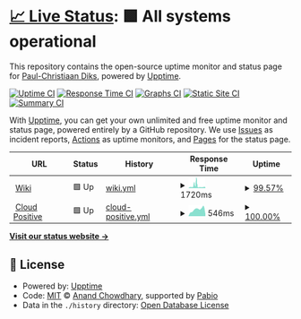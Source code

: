 # [📈 Live Status](https://pcdiks.github.io/upptime): <!--live status--> **🟩 All systems operational**

This repository contains the open-source uptime monitor and status page for [Paul-Christiaan Diks](https://pcdiks.github.io/upptime), powered by [Upptime](https://github.com/upptime/upptime).

[![Uptime CI](https://github.com/pcdiks/upptime/workflows/Uptime%20CI/badge.svg)](https://github.com/pcdiks/upptime/actions?query=workflow%3A%22Uptime+CI%22)
[![Response Time CI](https://github.com/pcdiks/upptime/workflows/Response%20Time%20CI/badge.svg)](https://github.com/pcdiks/upptime/actions?query=workflow%3A%22Response+Time+CI%22)
[![Graphs CI](https://github.com/pcdiks/upptime/workflows/Graphs%20CI/badge.svg)](https://github.com/pcdiks/upptime/actions?query=workflow%3A%22Graphs+CI%22)
[![Static Site CI](https://github.com/pcdiks/upptime/workflows/Static%20Site%20CI/badge.svg)](https://github.com/pcdiks/upptime/actions?query=workflow%3A%22Static+Site+CI%22)
[![Summary CI](https://github.com/pcdiks/upptime/workflows/Summary%20CI/badge.svg)](https://github.com/pcdiks/upptime/actions?query=workflow%3A%22Summary+CI%22)

With [Upptime](https://upptime.js.org), you can get your own unlimited and free uptime monitor and status page, powered entirely by a GitHub repository. We use [Issues](https://github.com/pcdiks/upptime/issues) as incident reports, [Actions](https://github.com/pcdiks/upptime/actions) as uptime monitors, and [Pages](https://pcdiks.github.io/upptime) for the status page.

<!--start: status pages-->
<!-- This summary is generated by Upptime (https://github.com/upptime/upptime) -->
<!-- Do not edit this manually, your changes will be overwritten -->
<!-- prettier-ignore -->
| URL | Status | History | Response Time | Uptime |
| --- | ------ | ------- | ------------- | ------ |
| <img alt="" src="https://icons.duckduckgo.com/ip3/wiki.kisrow.nl.ico" height="13"> [Wiki](https://wiki.kisrow.nl/index.php/Speciaal:Blank) | 🟩 Up | [wiki.yml](https://github.com/pcdiks/upptime/commits/HEAD/history/wiki.yml) | <details><summary><img alt="Response time graph" src="./graphs/wiki/response-time-week.png" height="20"> 1720ms</summary><br><a href="https://pcdiks.github.io/upptime/history/wiki"><img alt="Response time 1498" src="https://img.shields.io/endpoint?url=https%3A%2F%2Fraw.githubusercontent.com%2Fpcdiks%2Fupptime%2FHEAD%2Fapi%2Fwiki%2Fresponse-time.json"></a><br><a href="https://pcdiks.github.io/upptime/history/wiki"><img alt="24-hour response time 822" src="https://img.shields.io/endpoint?url=https%3A%2F%2Fraw.githubusercontent.com%2Fpcdiks%2Fupptime%2FHEAD%2Fapi%2Fwiki%2Fresponse-time-day.json"></a><br><a href="https://pcdiks.github.io/upptime/history/wiki"><img alt="7-day response time 1720" src="https://img.shields.io/endpoint?url=https%3A%2F%2Fraw.githubusercontent.com%2Fpcdiks%2Fupptime%2FHEAD%2Fapi%2Fwiki%2Fresponse-time-week.json"></a><br><a href="https://pcdiks.github.io/upptime/history/wiki"><img alt="30-day response time 1498" src="https://img.shields.io/endpoint?url=https%3A%2F%2Fraw.githubusercontent.com%2Fpcdiks%2Fupptime%2FHEAD%2Fapi%2Fwiki%2Fresponse-time-month.json"></a><br><a href="https://pcdiks.github.io/upptime/history/wiki"><img alt="1-year response time 1498" src="https://img.shields.io/endpoint?url=https%3A%2F%2Fraw.githubusercontent.com%2Fpcdiks%2Fupptime%2FHEAD%2Fapi%2Fwiki%2Fresponse-time-year.json"></a></details> | <details><summary><a href="https://pcdiks.github.io/upptime/history/wiki">99.57%</a></summary><a href="https://pcdiks.github.io/upptime/history/wiki"><img alt="All-time uptime 99.64%" src="https://img.shields.io/endpoint?url=https%3A%2F%2Fraw.githubusercontent.com%2Fpcdiks%2Fupptime%2FHEAD%2Fapi%2Fwiki%2Fuptime.json"></a><br><a href="https://pcdiks.github.io/upptime/history/wiki"><img alt="24-hour uptime 99.10%" src="https://img.shields.io/endpoint?url=https%3A%2F%2Fraw.githubusercontent.com%2Fpcdiks%2Fupptime%2FHEAD%2Fapi%2Fwiki%2Fuptime-day.json"></a><br><a href="https://pcdiks.github.io/upptime/history/wiki"><img alt="7-day uptime 99.57%" src="https://img.shields.io/endpoint?url=https%3A%2F%2Fraw.githubusercontent.com%2Fpcdiks%2Fupptime%2FHEAD%2Fapi%2Fwiki%2Fuptime-week.json"></a><br><a href="https://pcdiks.github.io/upptime/history/wiki"><img alt="30-day uptime 99.64%" src="https://img.shields.io/endpoint?url=https%3A%2F%2Fraw.githubusercontent.com%2Fpcdiks%2Fupptime%2FHEAD%2Fapi%2Fwiki%2Fuptime-month.json"></a><br><a href="https://pcdiks.github.io/upptime/history/wiki"><img alt="1-year uptime 99.64%" src="https://img.shields.io/endpoint?url=https%3A%2F%2Fraw.githubusercontent.com%2Fpcdiks%2Fupptime%2FHEAD%2Fapi%2Fwiki%2Fuptime-year.json"></a></details>
| <img alt="" src="https://icons.duckduckgo.com/ip3/hmw.usp.mybluehost.me.ico" height="13"> [Cloud Positive](https://hmw.usp.mybluehost.me/website_68995975/) | 🟩 Up | [cloud-positive.yml](https://github.com/pcdiks/upptime/commits/HEAD/history/cloud-positive.yml) | <details><summary><img alt="Response time graph" src="./graphs/cloud-positive/response-time-week.png" height="20"> 546ms</summary><br><a href="https://pcdiks.github.io/upptime/history/cloud-positive"><img alt="Response time 482" src="https://img.shields.io/endpoint?url=https%3A%2F%2Fraw.githubusercontent.com%2Fpcdiks%2Fupptime%2FHEAD%2Fapi%2Fcloud-positive%2Fresponse-time.json"></a><br><a href="https://pcdiks.github.io/upptime/history/cloud-positive"><img alt="24-hour response time 147" src="https://img.shields.io/endpoint?url=https%3A%2F%2Fraw.githubusercontent.com%2Fpcdiks%2Fupptime%2FHEAD%2Fapi%2Fcloud-positive%2Fresponse-time-day.json"></a><br><a href="https://pcdiks.github.io/upptime/history/cloud-positive"><img alt="7-day response time 546" src="https://img.shields.io/endpoint?url=https%3A%2F%2Fraw.githubusercontent.com%2Fpcdiks%2Fupptime%2FHEAD%2Fapi%2Fcloud-positive%2Fresponse-time-week.json"></a><br><a href="https://pcdiks.github.io/upptime/history/cloud-positive"><img alt="30-day response time 482" src="https://img.shields.io/endpoint?url=https%3A%2F%2Fraw.githubusercontent.com%2Fpcdiks%2Fupptime%2FHEAD%2Fapi%2Fcloud-positive%2Fresponse-time-month.json"></a><br><a href="https://pcdiks.github.io/upptime/history/cloud-positive"><img alt="1-year response time 482" src="https://img.shields.io/endpoint?url=https%3A%2F%2Fraw.githubusercontent.com%2Fpcdiks%2Fupptime%2FHEAD%2Fapi%2Fcloud-positive%2Fresponse-time-year.json"></a></details> | <details><summary><a href="https://pcdiks.github.io/upptime/history/cloud-positive">100.00%</a></summary><a href="https://pcdiks.github.io/upptime/history/cloud-positive"><img alt="All-time uptime 100.00%" src="https://img.shields.io/endpoint?url=https%3A%2F%2Fraw.githubusercontent.com%2Fpcdiks%2Fupptime%2FHEAD%2Fapi%2Fcloud-positive%2Fuptime.json"></a><br><a href="https://pcdiks.github.io/upptime/history/cloud-positive"><img alt="24-hour uptime 100.00%" src="https://img.shields.io/endpoint?url=https%3A%2F%2Fraw.githubusercontent.com%2Fpcdiks%2Fupptime%2FHEAD%2Fapi%2Fcloud-positive%2Fuptime-day.json"></a><br><a href="https://pcdiks.github.io/upptime/history/cloud-positive"><img alt="7-day uptime 100.00%" src="https://img.shields.io/endpoint?url=https%3A%2F%2Fraw.githubusercontent.com%2Fpcdiks%2Fupptime%2FHEAD%2Fapi%2Fcloud-positive%2Fuptime-week.json"></a><br><a href="https://pcdiks.github.io/upptime/history/cloud-positive"><img alt="30-day uptime 100.00%" src="https://img.shields.io/endpoint?url=https%3A%2F%2Fraw.githubusercontent.com%2Fpcdiks%2Fupptime%2FHEAD%2Fapi%2Fcloud-positive%2Fuptime-month.json"></a><br><a href="https://pcdiks.github.io/upptime/history/cloud-positive"><img alt="1-year uptime 100.00%" src="https://img.shields.io/endpoint?url=https%3A%2F%2Fraw.githubusercontent.com%2Fpcdiks%2Fupptime%2FHEAD%2Fapi%2Fcloud-positive%2Fuptime-year.json"></a></details>

<!--end: status pages-->

[**Visit our status website →**](https://pcdiks.github.io/upptime)

## 📄 License

- Powered by: [Upptime](https://github.com/upptime/upptime)
- Code: [MIT](./LICENSE) © [Anand Chowdhary](https://anandchowdhary.com), supported by [Pabio](https://pabio.com)
- Data in the `./history` directory: [Open Database License](https://opendatacommons.org/licenses/odbl/1-0/)
